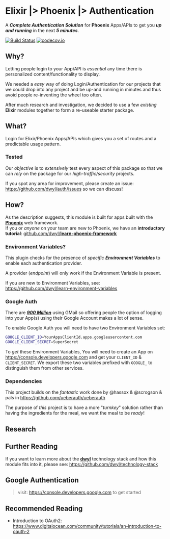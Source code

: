 # Elixir |> Phoenix |> Authentication

A ***Complete Authentication Solution*** for **Phoenix** Apps/APIs
to get you ***up and running*** in the next ***5 minutes***.

[![Build Status](https://travis-ci.org/dwyl/auth.svg)](https://travis-ci.org/dwyl/auth)
[![codecov.io](https://codecov.io/github/dwyl/auth/coverage.svg?branch=master)](https://codecov.io/github/dwyl/auth?branch=master)


## Why?

Letting people login to your App/API is *essential* any time
there is personalized content/functionality to display.

We needed a *easy* way of doing Login/Authentication for our projects
that we could drop into any project and be up-and running in minutes
and thus avoid people re-inventing the wheel too often.

After much research and investigation, we decided to use a few *existing*
**Elixir** modules together to form a re-useable starter package.

## What?

Login for Elixir/Phoenix Apps/APIs which gives you a set of routes
and a predictable usage pattern.

### Tested

Our *objective* is to *extensively* test every aspect of this package
so that we can *rely* on the package for our *high-traffic/security* projects.

If you spot any area for improvement, please create an issue:
https://github.com/dwyl/auth/issues so we can discuss!


## How?

As the description suggests, this module is built for apps built with the
[**Phoenix**](https://github.com/dwyl/learn-phoenix-framework) web framework.  
If you or *anyone* on your team are new to Phoenix, we
have an **introductory tutorial**:
[github.com/dwyl/**learn-phoenix-framework**](https://github.com/dwyl/learn-phoenix-framework)

### Environment Variables?

This plugin checks for the presence of
_specific **Environment Variables**_
to enable each authentication provider.

A provider (_endpoint_) will only work if the Environment Variable is present.

If you are new to Environment Variables,
see: https://github.com/dwyl/learn-environment-variables



### Google Auth

There are
[***900 Million***](http://techcrunch.com/2015/05/28/gmail-now-has-900m-active-users-75-on-mobile/) using GMail so offering people the option of logging into
your App(s) using their Google Account makes a lot of sense.

To enable Google Auth you will need to have two Environment Variables set:
```sh
GOOGLE_CLIENT_ID=YourAppsClientId.apps.googleusercontent.com
GOOGLE_CLIENT_SECRET=SuperSecret
```
To *get* these Environment Variables,
You will need to create an App on https://console.developers.google.com
and get your `CLIENT_ID` & `CLIENT_SECRET`.
We export these two variables prefixed with `GOOGLE_`
to distinguish them from other services.



### Dependencies

This project builds on the _fantastic_ work done by @hassox & @scrogson & pals
in https://github.com/ueberauth/ueberauth

The purpose of _this_ project is to have a more "_turnkey_" solution
rather than having the ingredients for the meal, we want the meal to be _ready_!

## Research


## Further Reading

If you want to learn more about the [**dwyl**]()
technology stack and how this module fits into it,
please see: https://github.com/dwyl/technology-stack


## Google Authentication

> visit: https://console.developers.google.com to get started

## Recommended Reading

+ Introduction to OAuth2:
https://www.digitalocean.com/community/tutorials/an-introduction-to-oauth-2
